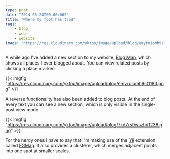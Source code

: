 ```yaml
---
type: post
date: "2014-05-24T00:00:00Z"
title: "Where my foot has trod"
tags:
    - blog
    - web
    - website
image: "https://res.cloudinary.com/yktoo/image/upload/blog/emyruiomh9sf1183.png"
---
```


A while ago I've added a new section to my website, [Blog Map](/blog/map), which shows all places I ever blogged about. You can view related posts by clicking a place marker:

{{< imgfig "https://res.cloudinary.com/yktoo/image/upload/blog/emyruiomh9sf1183.png" >}}

<!--more-->

A reverse functionality has also been added to blog posts. At the end of every text you can see a new section, which is only visible in the single-post view mode:

{{< imgfig "https://res.cloudinary.com/yktoo/image/upload/blog/7kd7rs9wszhd1238.png" >}}

For the nerdy ones I have to say that I'm making use of the [Yii](http://www.yiiframework.com/) extension called [EGMap](http://www.yiiframework.com/extension/egmap/). It also provides a clusterer, which merges adjacent points into one spot at smaller scales.

